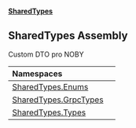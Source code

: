 #### [SharedTypes](index.md 'index')

## SharedTypes Assembly

Custom DTO pro NOBY

| Namespaces | |
| :--- | :--- |
| [SharedTypes.Enums](SharedTypes.Enums.md 'SharedTypes.Enums') | |
| [SharedTypes.GrpcTypes](SharedTypes.GrpcTypes.md 'SharedTypes.GrpcTypes') | |
| [SharedTypes.Types](SharedTypes.Types.md 'SharedTypes.Types') | |
